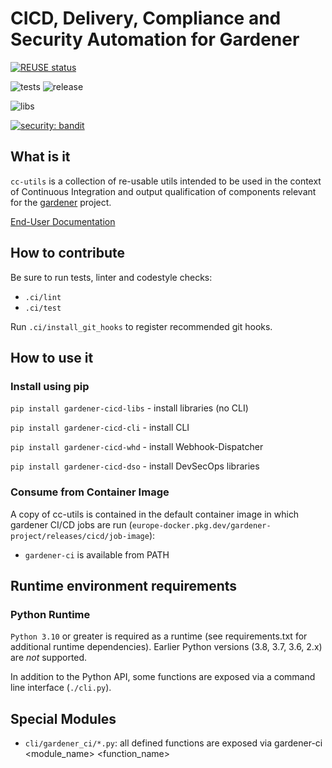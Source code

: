 # CICD, Delivery, Compliance and Security Automation for Gardener
[![REUSE status](https://api.reuse.software/badge/github.com/gardener/cc-utils)](https://api.reuse.software/info/github.com/gardener/cc-utils)


![tests](https://concourse.ci.gardener.cloud/api/v1/teams/cicd/pipelines/cc-utils-master/jobs/master-head-update-job/badge?title=tests)
![release](https://concourse.ci.gardener.cloud/api/v1/teams/cicd/pipelines/cc-utils-master/jobs/master-release_job_image-job/badge?title=build)

![libs](https://badge.fury.io/py/gardener-cicd-libs.svg)

[![security: bandit](https://img.shields.io/badge/security-bandit-yellow.svg)](https://github.com/PyCQA/bandit)

## What is it

`cc-utils` is a collection of re-usable utils intended to be used in the
context of Continuous Integration and output qualification of components
relevant for the [gardener](https://github.com/gardener) project.

[End-User Documentation](https://gardener.github.io/cc-utils)

## How to contribute

Be sure to run tests, linter and codestyle checks:

- `.ci/lint`
- `.ci/test`

Run `.ci/install_git_hooks` to register recommended git hooks.

## How to use it

### Install using pip

`pip install gardener-cicd-libs` - install libraries (no CLI)

`pip install gardener-cicd-cli` - install CLI

`pip install gardener-cicd-whd` - install Webhook-Dispatcher

`pip install gardener-cicd-dso` - install DevSecOps libraries

### Consume from Container Image

A copy of cc-utils is contained in the default container image in which gardener
CI/CD jobs are run (`europe-docker.pkg.dev/gardener-project/releases/cicd/job-image`):

- `gardener-ci` is available from PATH

## Runtime environment requirements

### Python Runtime

`Python 3.10` or greater is required as a runtime (see requirements.txt for additional
runtime dependencies). Earlier Python versions (3.8, 3.7, 3.6, 2.x) are *not* supported.

In addition to the Python API, some functions are exposed via a command line interface
(`./cli.py`).

## Special Modules

* `cli/gardener_ci/*.py`: all defined functions are exposed via
gardener-ci <module_name> <function_name>
